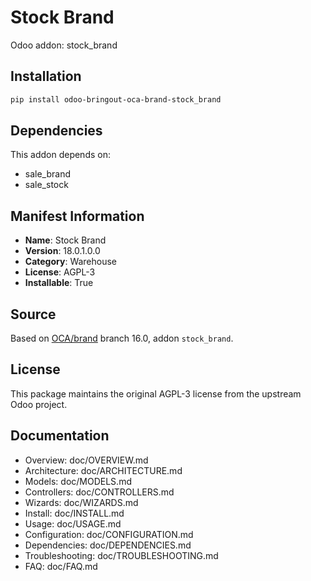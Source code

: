 # Stock Brand

Odoo addon: stock_brand

## Installation

```bash
pip install odoo-bringout-oca-brand-stock_brand
```

## Dependencies

This addon depends on:
- sale_brand
- sale_stock

## Manifest Information

- **Name**: Stock Brand
- **Version**: 18.0.1.0.0
- **Category**: Warehouse
- **License**: AGPL-3
- **Installable**: True

## Source

Based on [OCA/brand](https://github.com/OCA/brand) branch 16.0, addon `stock_brand`.

## License

This package maintains the original AGPL-3 license from the upstream Odoo project.

## Documentation

- Overview: doc/OVERVIEW.md
- Architecture: doc/ARCHITECTURE.md
- Models: doc/MODELS.md
- Controllers: doc/CONTROLLERS.md
- Wizards: doc/WIZARDS.md
- Install: doc/INSTALL.md
- Usage: doc/USAGE.md
- Configuration: doc/CONFIGURATION.md
- Dependencies: doc/DEPENDENCIES.md
- Troubleshooting: doc/TROUBLESHOOTING.md
- FAQ: doc/FAQ.md

